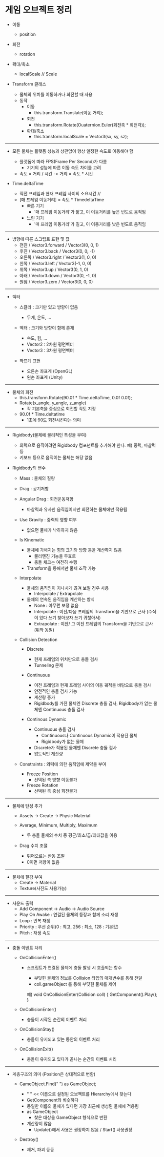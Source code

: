 # 게임 오브젝트 정리
  - 이동
    - position
  - 회전
    - rotation
  - 확대/축소
    - localScale // Scale
    
  - Transform 클래스
    - 물체의 위치를 이동하거나 회전할 때 사용
    - 동작
      - 이동
        - this.transform.Translate(이동 거리);
      - 회전
        - this.transform.Rotate(Ouaternion.Euler(회전축 * 회전각));
      - 확대/축소
        - this.transform.localScale = Vector3(sx, sy, sz);
        
----------------------------------------------------------------------

  - 모든 물체는 플랫폼 성능과 상관없이 항상 일정한 속도로 이동해야 함
    - 플랫폼에 따라 FPS(Frame Per Second)가 다름
      - 기기의 성능에 따른 이동 속도 차이를 고려
    - 속도 = 거리 / 시간 -> 거리 = 속도 * 시간
    
  - Time.deltaTime
    - 직전 프레임과 현재 프레임 사이의 소요시간 // 
    - [매 프레임 이동거리] = 속도 * TimedeltaTime
      - 빠른 기기
        - '매 프레임 이동거리'가 짧고, 이 이동거리를 높은 빈도로 움직임
      - 느린 기기
        - '매 프레임 이동거리'가 길고, 이 이동거리를 낮은 빈도로 움직임
        
----------------------------------------------------------------------

  - 방향에 따른 스크립트 표현 및 값
    - 전진 / Vector3.forward / Vector3(0, 0, 1)
    - 후진 / Vector3.back / Vector3(0, 0, -1)
    - 오른쪽 / Vector3.right / Vector3(1, 0, 0)
    - 왼쪽 / Vector3.left / Vector3(-1, 0, 0)
    - 위쪽 / Vector3.up / Vector3(0, 1, 0)
    - 아래 / Vector3.down / Vector3(0, -1, 0)
    - 원점 / Vector3.zero / Vector3(0, 0, 0)
    
----------------------------------------------------------------------

  - 벡터
    - 스칼라 : 크기만 있고 방향이 없음
      - 무게, 온도, ...
    - 벡터 : 크기와 방향이 함께 존재
      - 속도, 힘, ...
      - Vector2 : 2차원 평면벡터
      - Vector3 : 3차원 평면벡터
    
    - 좌표계 표현
      - 오른손 좌표계 (OpenGL)
      - 왼손 좌표계 (Unity)
      
----------------------------------------------------------------------

  - 물체의 회전
    - this.transform.Rotate(90.0f * Time.deltaTime, 0.0f 0.0f);
    - Rotate(x_angle, y_angle, z_angle)
      - 각 기본축을 중심으로 회전할 각도 지정
    - 90.0f * Time.deltatime
      - 1초에 90도 회전시킨다는 의미
      
----------------------------------------------------------------------

  - Rigidbody(물체에 물리적인 특성을 부여)
    - 외력으로 움직이려면 Rigidbody 컴포넌트를 추가해야 한다. 예) 중력, 마찰력 등
    - 키보드 등으로 움직이는 물체는 해당 없음
    
  - Rigidbody의 변수
  
    - Mass : 물체의 질량
    
    - Drag : 공기저항
    
    - Angular Drag : 회전운동저항
      - 마찰력과 유사한 움직임이지만 회전하는 물체에만 적용됨
      
    - Use Gravity : 중력의 영향 여부
      - 없으면 물체가 낙하하지 않음
      
    - Is Kinematic
      - 물체에 가해지는 힘의 크기와 방향 등을 계산하지 않음
        - 물리엔진 기능을 무효로
        - 충돌 체크는 여전히 수행
      - Transform을 통해서만 물체 조작 가능
      
    - Interpolate
      - 물체의 움직임이 지나치게 끊겨 보일 경우 사용
        - Interpolate / Extrapolate
      - 물체의 연속된 움직임을 계산하는 방식
        - None : 아무런 보정 없음
        - Interpolate : 이전/다음 프레임의 Transform을 기반으로 근사 (수식이 있다 쓰기 찾아보자 쓰기 귀찮아서)
        - Extrapolate : 이전/ 그 이전 프레임의 Transform을 기반으로 근사 (위와 동일)
        
    - Collision Detection
      - Discrete
        - 현재 프레임의 위치만으로 충돌 검사
        - Tunneling 문제
        
      - Continuous
        - 이전 프레임과 현재 프레임 사이의 이동 궤적을 바탕으로 충돌 검사
        - 안전적인 충돌 검사 가능
        - 계산량 증가
        - Rigidbody를 가진 물체엔 Discrete 충돌 검사, Rigidbody가 없는 물체엔 Continuous 충돌 검사
        
      - Continous Dynamic
        - Continuous 충돌 검사
          - Continuous나 Continuous Dynamic이 적용된 물체
          - Rigidbody가 없는 물체
        - Discrete가 적용된 물체엔 Discrete 충돌 검사
        - 압도적인 계산량
        
    - Constraints : 외력에 의한 움직임에 제약을 부여
      - Freeze Position
        - 선택된 축 방향 이동불가
      - Freeze Rotation
        - 선택된 축 중심 회전불가

----------------------------------------------------------------------

  - 물체에 탄성 추가
    - Assets -> Create -> Physic Material
    
    - Average, Minimum, Multiply, Maximum
      - 두 충돌 물체의 수치 중 평균/최소/곱/최대값을 이용
    
    - Drag 수치 조절
      - 튀어오르는 반동 조절
      - 0이면 저항이 없음
      
----------------------------------------------------------------------

  - 물체에 질감 부여
    - Create -> Material
    - Texture(사진도 사용가능)
    
----------------------------------------------------------------------

  - 사운드 출력
    - Add Component -> Audio -> Audio Source
    - Play On Awake : 연걸된 물체의 등장과 함께 소리 재생
    - Loop : 반복 재생
    - Priority : 우선 순위(0 : 최고, 256 : 최소, 128 : 기본값)
    - Pitch : 재생 속도
    
----------------------------------------------------------------------

  - 충돌 이벤트 처리
    - OnCollisionEnter()
      - 스크립트가 연결된 물체에 충돌 발생 시 호출되는 함수
        - 부딪힌 물체의 정보를 Collision 타입의 매개변수를 통해 전달
        - coll.gameObject 를 통해 부딪힌 물체를 제어
        
        예)
        void OnCollisionEnter(Collision coll)
        {
          GetComponent<AudioSource>().Play();
        }
  
    - OnCollisionEnter()
      - 충돌이 시작된 순간의 이벤트 처리
      
    - OnCollisionStay()
      - 충돌이 유지되고 있는 동안의 이벤트 처리
    
    - OnCollisionExit()
      - 충돌이 유지되고 있다가 끝나는 순간의 이벤트 처리

----------------------------------------------------------------------

  - 계층구조의 의미 (Position은 상대적으로 변함)
  
    - GameObject.Find(" ") as GameObject;
      - " " << 이름으로 설정된 오브젝트를 Hierarchy에서 찾는다
      - GetComponent와 비슷하다
      - 동일한 이름의 물체가 있다면 가장 최근에 생성된 물체에 적용됨
      - as GameObject
        - 찾은 대상을 GameObject 형식으로 반환
      - 계산량이 많음
        - Update()에서 사용은 권장하지 않음 / Start() 사용권장
        
    - Destroy()
      - 제거, 파괴 등등
